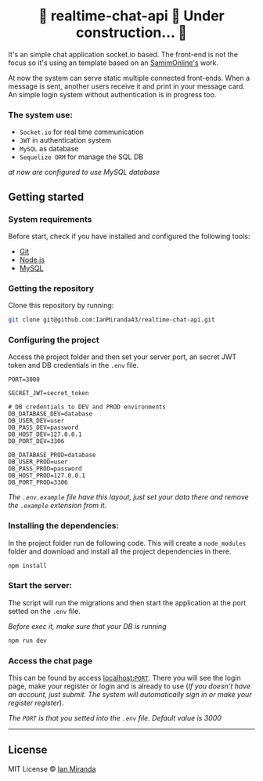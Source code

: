 
<h1 align="center"> 
	🚧  realtime-chat-api 🚀 Under construction...  🚧
</h1>

It's an simple chat application socket.io based. The front-end is not the focus so it's using an template based on an [SamimOnline's](https://bootsnipp.com/SamimOnline) work.

At now the system can serve static multiple connected front-ends. When a message is sent, another users receive it and print in your message card. An simple login system without authentication is in progress too.


### The system use: 

* `Socket.io` for real time communication
* `JWT` in authentication system
* `MySQL` as database
* `Sequelize ORM` for manage the SQL DB

_at now are configured to use MySQL database_

## Getting started

### System requirements

Before start, check if you have installed and configured the following tools:

* [Git](https://git-scm.com/)
* [Node.js](https://nodejs.org/en/)
* [MySQL](https://www.mysql.com/)

### Getting the repository

Clone this repository by running:

```bash
git clone git@github.com:IanMiranda43/realtime-chat-api.git
```

### Configuring the project

Access the project folder and then set your server port, an secret JWT token and DB credentials in the `.env` file.

```env
PORT=3000

SECRET_JWT=secret_token

# DB credentials to DEV and PROD environments
DB_DATABASE_DEV=database
DB_USER_DEV=user
DB_PASS_DEV=password
DB_HOST_DEV=127.0.0.1
DB_PORT_DEV=3306

DB_DATABASE_PROD=database
DB_USER_PROD=user
DB_PASS_PROD=password
DB_HOST_PROD=127.0.0.1
DB_PORT_PROD=3306
```
_The `.env.example` file have this layout, just set your data there and remove the `.example` extension from it._

### Installing the dependencies:

In the project folder run de following code. This will create a `node_modules` folder and download and install all the project dependencies in there. 

```bash
npm install
```

### Start the server:

The script will run the migrations and then start the application at the port setted on the `.env` file.

_Before exec it, make sure that your DB is running_

```bash
npm run dev
```

### Access the chat page

This can be found by access [localhost:`PORT`](http://localhost:3000). There you will see the login page, make your register or login and is already to use (_If you doesn't have an account, just submit. The system will automatically sign in or make your register register_).

_The `PORT` is that you setted into the `.env` file. Default value is 3000_

---

## License

MIT License © [Ian Miranda](https://github.com/IanMiranda43)